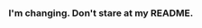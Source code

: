 <!--
**meowadorian/meowadorian** is a ✨ _special_ ✨ repository because its `README.md` (this file) appears on your GitHub profile.
-->

### I'm changing. Don't stare at my README.
